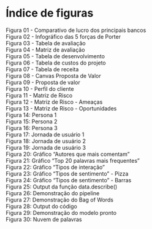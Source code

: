 # **Índice de figuras**

Figura 01 - Comparativo de lucro dos principais bancos <br>
Figura 02 - Infográfico das 5 forças de Porter <br>
Figura 03 - Tabela de avaliação <br>
Figura 04 - Matriz de avaliação <br>
Figura 05 - Tabela de desenvolvimento <br>
Figura 06 - Tabela de custos do projeto <br>
Figura 07 - Tabela de receita <br>
Figura 08 - Canvas Proposta de Valor <br>
Figura 09 - Proposta de valor <br>
Figura 10 - Perfil do cliente <br>
Figura 11 - Matriz de Risco <br>
Figura 12 - Matriz de Risco - Ameaças <br>
Figura 13 - Matriz de Risco - Oportunidades <br>
Figura 14: Persona 1 <br>
Figura 15: Persona 2 <br>
Figura 16: Persona 3 <br>
Figura 17: Jornada de usuário 1 <br>
Figura 18: Jornada de usuário 2 <br>
Figura 19: Jornada de usuário 3 <br>
Figura 20: Gráfico “Autores que mais comentam” <br>
Figura 21: Gráfico “Top 20 palavras mais frequentes” <br>
Figura 22: Gráfico “Tipos de interação” <br>
Figura 23: Gráfico “Tipos de sentimento” - Pizza <br>
Figura 24: Gráfico “Tipos de sentimento” - Barras <br>
Figura 25: Output da função data.describe() <br>
Figura 26: Demonstração do pipeline <br>
Figura 27: Demonstração do Bag of Words <br>
Figura 28: Output do código <br>
Figura 29: Demonstração do modelo pronto <br>
Figura 30: Nuvem de palavras <br>



